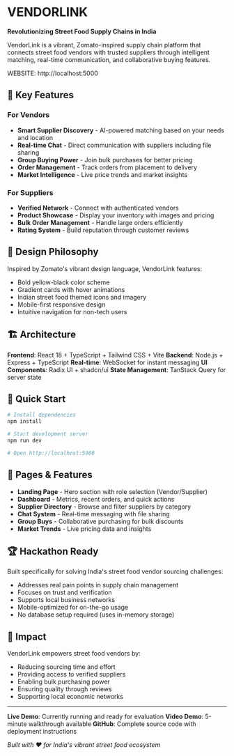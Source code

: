 # VENDORLINK

**Revolutionizing Street Food Supply Chains in India**

VendorLink is a vibrant, Zomato-inspired supply chain platform that connects street food vendors with trusted suppliers through intelligent matching, real-time communication, and collaborative buying features.

WEBSITE: http://localhost:5000


## 🌟 Key Features

### For Vendors
- **Smart Supplier Discovery** - AI-powered matching based on your needs and location
- **Real-time Chat** - Direct communication with suppliers including file sharing
- **Group Buying Power** - Join bulk purchases for better pricing
- **Order Management** - Track orders from placement to delivery
- **Market Intelligence** - Live price trends and market insights

### For Suppliers  
- **Verified Network** - Connect with authenticated vendors
- **Product Showcase** - Display your inventory with images and pricing
- **Bulk Order Management** - Handle large orders efficiently
- **Rating System** - Build reputation through customer reviews

## 🎨 Design Philosophy

Inspired by Zomato's vibrant design language, VendorLink features:
- Bold yellow-black color scheme
- Gradient cards with hover animations
- Indian street food themed icons and imagery  
- Mobile-first responsive design
- Intuitive navigation for non-tech users

## 🏗️ Architecture

**Frontend**: React 18 + TypeScript + Tailwind CSS + Vite
**Backend**: Node.js + Express + TypeScript
**Real-time**: WebSocket for instant messaging
**UI Components**: Radix UI + shadcn/ui
**State Management**: TanStack Query for server state

## 🚀 Quick Start

```bash
# Install dependencies
npm install

# Start development server
npm run dev

# Open http://localhost:5000
```

## 📱 Pages & Features

- **Landing Page** - Hero section with role selection (Vendor/Supplier)
- **Dashboard** - Metrics, recent orders, and quick actions
- **Supplier Directory** - Browse and filter suppliers by category
- **Chat System** - Real-time messaging with file sharing
- **Group Buys** - Collaborative purchasing for bulk discounts
- **Market Trends** - Live pricing data and insights

## 🏆 Hackathon Ready

Built specifically for solving India's street food vendor sourcing challenges:
- Addresses real pain points in supply chain management
- Focuses on trust and verification
- Supports local business networks
- Mobile-optimized for on-the-go usage
- No database setup required (uses in-memory storage)

## 🎯 Impact

VendorLink empowers street food vendors by:
- Reducing sourcing time and effort
- Providing access to verified suppliers
- Enabling bulk purchasing power
- Ensuring quality through reviews
- Supporting local economic networks

---

**Live Demo**: Currently running and ready for evaluation
**Video Demo**: 5-minute walkthrough available
**GitHub**: Complete source code with deployment instructions

*Built with ❤️ for India's vibrant street food ecosystem*
